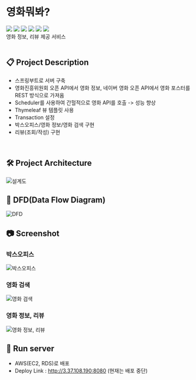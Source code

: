 # 영화뭐봐?

<img src="https://img.shields.io/badge/java-007396?style=for-the-badge&logo=java&logoColor=white"> <img src="https://img.shields.io/badge/springboot-6DB33F?style=for-the-badge&logo=springboot&logoColor=white"> <img src="https://img.shields.io/badge/html5-E34F26?style=for-the-badge&logo=html5&logoColor=white"> <img src="https://img.shields.io/badge/css-1572B6?style=for-the-badge&logo=css3&logoColor=white"> <img src="https://img.shields.io/badge/mysql-4479A1?style=for-the-badge&logo=mysql&logoColor=white"> <img src="https://img.shields.io/badge/amazonaws-232F3E?style=for-the-badge&logo=amazonaws&logoColor=white">
<br>
영화 정보, 리뷰 제공 서비스
<br>
<br>

## 📋 Project Description
- 스프링부트로 서버 구축
- 영화진흥위원회 오픈 API에서 영화 정보, 네이버 영화 오픈 API에서 영화 포스터를 REST 방식으로 가져옴
- Scheduler를 사용하여 간헐적으로 영화 API를 호출 -> 성능 향상
- Thymeleaf 뷰 템플릿 사용
- Transaction 설정
- 박스오피스/영화 정보/영화 검색 구현
- 리뷰(조회/작성) 구현
<br>

## 🛠 Project Architecture
![설계도](https://user-images.githubusercontent.com/81897623/215094796-982c55a5-897c-4bbb-adbb-df9e86db068e.PNG)
<br>

## :scroll: DFD(Data Flow Diagram)
![DFD](https://user-images.githubusercontent.com/81897623/215116872-7efbbdd9-c0f2-4a77-9c74-c832693ab6c0.PNG)
<br>

## :camera: Screenshot
### 박스오피스
![박스오피스](https://user-images.githubusercontent.com/81897623/215107782-d43bb925-749f-45be-bdae-25db468404c5.PNG)
<br>
### 영화 검색
![영화 검색](https://user-images.githubusercontent.com/81897623/215108405-c454326d-8ea9-4297-9a6d-425ef480e9d1.PNG)
<br>
### 영화 정보, 리뷰
![영화 정보, 리뷰](https://user-images.githubusercontent.com/81897623/215107820-52af002b-f1a2-42e9-999f-31631872c9bf.PNG)
<br>

## :running: Run server
- AWS(EC2, RDS)로 배포
- Deploy Link : http://3.37.108.190:8080 (현재는 배포 중단)
